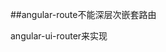 ##angular-route不能深层次嵌套路由

angular-ui-router来实现





























































